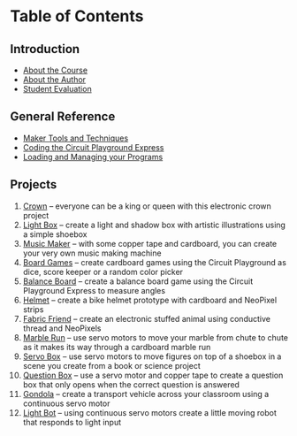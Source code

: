 # Table of Contents

## Introduction

* [About the Course](/courses/maker/intro/about)
* [About the Author](/courses/maker/intro/author)
* [Student Evaluation](/courses/maker/intro/evaluation)

## General Reference

* [Maker Tools and Techniques](/courses/maker/general/maker-tools-techniques)
* [Coding the Circuit Playground Express](/courses/maker/general/coding)
* [Loading and Managing your Programs](/courses/maker/general/load-manage-programs)

## Projects

1. [Crown](/courses/maker/projects/crown) – everyone can be a king or queen with this electronic crown project
2. [Light Box](/courses/maker/projects/light-box) – create a light and shadow box with artistic illustrations using a simple shoebox
3. [Music Maker](/courses/maker/projects/music-maker) – with some copper tape and cardboard, you can create your very own music making machine
4. [Board Games](/courses/maker/projects/board-games) – create cardboard games using the Circuit Playground as dice, score keeper or a random color picker
5. [Balance Board](/courses/maker/projects/balance-board) – create a balance board game using the Circuit Playground Express to measure angles
6. [Helmet](/courses/maker/projects/helmet) – create a bike helmet prototype with cardboard and NeoPixel strips
7. [Fabric Friend](/courses/maker/projects/fabric-friend) – create an electronic stuffed animal using conductive thread and NeoPixels
8. [Marble Run](/courses/maker/projects/marble-run) – use servo motors to move your marble from chute to chute as it makes its way through a cardboard marble run
9. [Servo Box](/courses/maker/projects/servo-box) – use servo motors to move figures on top of a shoebox in a scene you create from a book or science project
10. [Question Box](/courses/maker/projects/question-box) – use a servo motor and copper tape to create a question box that only opens when the correct question is answered
11. [Gondola](/courses/maker/projects/gondola) – create a transport vehicle across your classroom using a continuous servo motor
12. [Light Bot](/courses/maker/projects/light-bot) – using continuous servo motors create a little moving robot that responds to light input